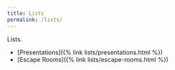 ```yaml
---
title: Lists
permalink: /lists/
---
```


Lists.

  - [Presentations]({% link lists/presentations.html %})
  - [Escape Rooms]({% link lists/escape-rooms.html %})

